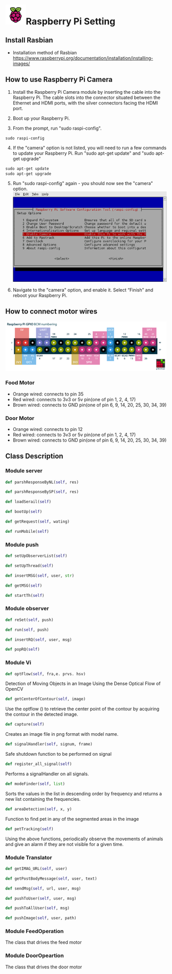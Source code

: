 # <img src="https://github.com/kuj0210/IoT-Pet-Home-System/blob/master/.README/RaspberryPi_Logo.jpg?raw=true" width="64">Raspberry Pi Setting

## **Install Rasbian**

 - Installation method of Rasbian<br>
   https://www.raspberrypi.org/documentation/installation/installing-images/

## **How to use Raspberry Pi Camera**

1. Install the Raspberry Pi Camera module by inserting the cable into the Raspberry Pi. 
The cable slots into the connector situated between the Ethernet and HDMI ports, 
with the silver connectors facing the HDMI port.

2. Boot up your Raspberry Pi.

3. From the prompt, run "sudo raspi-config".
```
sudo raspi-config
```

4. If the "camera" option is not listed, you will need to run a few commands to update your Raspberry Pi. 
Run "sudo apt-get update" and "sudo apt-get upgrade"
```
sudo apt-get update
sudo apt-get upgrade
```

5. Run "sudo raspi-config" again - you should now see the "camera" option.
![](https://github.com/kuj0210/IoT-Pet-Home-System/blob/master/.README/Enable_Camera.png?raw=true)

6. Navigate to the "camera" option, and enable it. Select “Finish” and reboot your Raspberry Pi.


   
## **How to connect motor wires**

![](https://github.com/kuj0210/IoT-Pet-Home-System/blob/master/.README/raspberry-pi-pinout.png?raw=true)


### Food Motor

- Orange wired: connects to pin 35
- Red wired: connects to 3v3 or 5v pin(one of pin 1, 2, 4, 17)
- Brown wired: connects to GND pin(one of pin 6, 9, 14, 20, 25, 30, 34, 39)

### Door Motor

- Orange wired: connects to pin 12
- Red wired: connects to 3v3 or 5v pin(one of pin 1, 2, 4, 17)
- Brown wired: connects to GND pin(one of pin 6, 9, 14, 20, 25, 30, 34, 39)


## **Class Description**

### Module server

```python
def parshResponseByNL(self, res)
```
 
```python
def parshResponseBySP(self, res)
```

```python
def loadSerail(self)
 ```
 
```python
def bootUp(self)
 ```
 
```python
def getRequest(self, wating)
```
 
```python
def runMobile(self)
```
 
 
### Module push
```python
def setUpObserverList(self)
```
 
```python
def setUpThread(self)
```
 
```python
def insertMSG(self, user, str)
```
 
```python
def getMSG(self)
```
 
```python
def startTh(self)
```

### Module observer
```python
def reSet(self, push)
```

```python
def run(self, push)
```

```python
def insertRQ(self, user, msg)
```

```python
def popRQ(self)
```

### Module Vi

```python
def optFlow(self, fra,e. prvs. hsv)
```

   Detection of Moving Objects in an Image Using the Dense Optical Flow of OpenCV

```python
def getCenterOfContour(self, image)
```

   Use the optflow () to retrieve the center point of the contour by acquiring the contour in the detected image.
   
```python
def capture(self)
```
   Creates an image file in png format with model name.

```python
def signalHandler(self, signum, frame)
```
   Safe shutdown function to be performed on signal
   
```python
def register_all_signal(self)
```
   Performs a signalHandler on all signals.
   
```python
def modeFinder(self, list)
```
   Sorts the values in the list in descending order by frequency and returns a new list containing the frequencies.
   
```python
def areaDetection(self, x, y)
```
   Function to find pet in any of the segmented areas in the image
   
```python
def petTracking(self)
```
   Using the above functions, periodically observe the movements of animals and give an alarm if they are not visible for a given time.

### Module Translator
```python
def getIMAG_URL(self, user)
```

```python
def getPostBodyMessage(self, user, text)
```

```python
def sendMsg(self, url, user, msg)
```

```python
def pushToUser(self, user, msg)
```

```python
def pushToAllUser(self, msg)
```

```python
def pushImage(self, user, path)
```

### Module FeedOperation

   The class that drives the feed motor

### Module DoorOpeartion

   The class that drives the door motor



